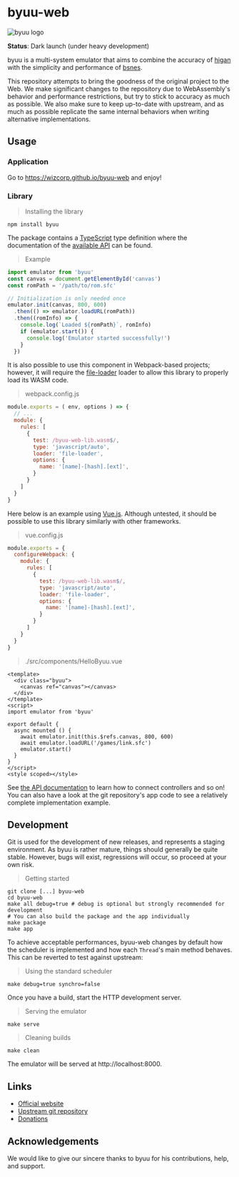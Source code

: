 # byuu-web

![byuu logo](https://byuu.org/images/byuu/github/byuu-logo-small.png)

**Status**: Dark launch (under heavy development)

byuu is a multi-system emulator that aims to combine the accuracy of
[higan](https://byuu.org/higan) with the simplicity and performance of
[bsnes](https://byuu.org/bsnes).

This repository attempts to bring the goodness of the original project to the Web. 
We make significant changes to the repository due to WebAssembly's behavior and 
performance restrictions, but try to stick to accuracy as much as possible. 
We also make sure to keep up-to-date with upstream, and as much as possible 
replicate the same internal behaviors when writing alternative implementations.

## Usage

### Application 

Go to https://wizcorp.github.io/byuu-web and enjoy!

### Library

> Installing the library

```shell
npm install byuu
```

The package contains a [TypeScript](https://www.typescriptlang.org/) type definition where the 
documentation of the [available API](./higan/target-web/api.d.ts) can be found.

> Example

```js
import emulator from 'byuu'
const canvas = document.getElementById('canvas')
const romPath = '/path/to/rom.sfc'

// Initialization is only needed once
emulator.init(canvas, 800, 600)
  .then(() => emulator.loadURL(romPath))
  .then((romInfo) => {
    console.log(`Loaded ${romPath}`, romInfo)
    if (emulator.start()) {
      console.log('Emulator started successfully!')
    }
  })
```

It is also possible to use this component in Webpack-based projects; however, 
it will require the [file-loader](https://webpack.js.org/loaders/file-loader/) loader
to allow this library to properly load its WASM code.

> webpack.config.js

```js
module.exports = ( env, options ) => {
  // ...
  module: {
    rules: [
      { 
        test: /byuu-web-lib.wasm$/,
        type: 'javascript/auto',
        loader: 'file-loader',
        options: {
          name: '[name]-[hash].[ext]',         
        }
      }
    ]
  }
}
```

Here below is an example using [Vue.js](https://vuejs.org/). Although untested, it should be possible
to use this library similarly with other frameworks.

> vue.config.js

```js
module.exports = {
  configureWebpack: {
    module: {
      rules: [
        { 
          test: /byuu-web-lib.wasm$/,
          type: 'javascript/auto',
          loader: 'file-loader',
          options: {
            name: '[name]-[hash].[ext]',         
          }
        }
      ]
    }
  }
}

```

> ./src/components/HelloByuu.vue

```vue
<template>
  <div class="byuu">
    <canvas ref="canvas"></canvas>
  </div>
</template>
<script>
import emulator from 'byuu'

export default {
  async mounted () {
    await emulator.init(this.$refs.canvas, 800, 600)
    await emulator.loadURL('/games/link.sfc')
    emulator.start()
  }
}
</script>
<style scoped></style>
```

See [the API documentation](./higan/target-web/api.d.ts) to learn how
to connect controllers and so on! You can also have a look at the 
git repository's app code to see a relatively complete implementation example.

## Development

Git is used for the development of new releases, and represents a staging
environment. As byuu is rather mature, things should generally be quite stable.
However, bugs will exist, regressions will occur, so proceed at your own risk.

> Getting started

```shell
git clone [...] byuu-web
cd byuu-web
make all debug=true # debug is optional but strongly recommended for development
# You can also build the package and the app individually
make package
make app
```

To achieve acceptable performances, byuu-web changes by default how the scheduler
is implemented and how each `Thread`'s main method behaves. This can be reverted
to test against upstream:

> Using the standard scheduler

```shell
make debug=true synchro=false
```

Once you have a build, start the HTTP development server.

> Serving the emulator

```shell
make serve
```

> Cleaning builds

```shell
make clean
```

The emulator will be served at http://localhost:8000.

## Links

  - [Official website](https://byuu.org/byuu)
  - [Upstream git repository](https://github.com/byuu/byuu)
  - [Donations](https://patreon.com/byuu)

## Acknowledgements

We would like to give our sincere thanks to byuu for his contributions, help,
and support.
